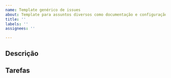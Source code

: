 ```yaml
---
name: Template genérico de issues
about: Template para assuntos diversos como documentação e configuração de ferramentas
title: ''
labels: ''
assignees: ''

---
```


## Descrição

<!-- Descrever de forma sucinta os diversos aspectos da issue: motivação e objetivo  -->
<!-- Exemplo: Com o objetivo de <motivação>, essa issue busca <objetivo> -->

## Tarefas

<!-- Enumerar as tarefas necessárias para concluir a issue -->
<!-- - [ ] Tarefa 1. -->

<!-- ## Observações -->

<!-- Informações adicionais que ajudem no desenvolvimento da issue. -->
